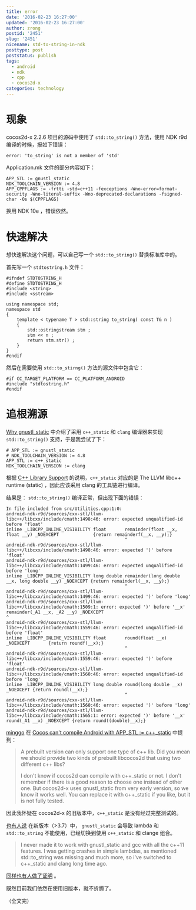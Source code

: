 ```yaml
---
title: error
date: '2016-02-23 16:27:00'
updated: '2016-02-23 16:27:00'
author: zrong
postid: '2451'
slug: '2451'
nicename: std-to-string-in-ndk
posttype: post
poststatus: publish
tags:
  - android
  - ndk
  - cpp
  - cocos2d-x
categories: technology
---
```


# 现象

cocos2d-x 2.2.6 项目的源码中使用了 `std::to_string()` 方法，使用 NDK r9d 编译的时候，报如下错误：

```
error: 'to_string' is not a member of 'std'
```

Application.mk 文件的部分内容如下：

```
APP_STL := gnustl_static
NDK_TOOLCHAIN_VERSION := 4.8
APP_CPPFLAGS := -frtti -std=c++11 -fexceptions -Wno-error=format-security -Wno-literal-suffix -Wno-deprecated-declarations -fsigned-char -Os $(CPPFLAGS)
```

换用 NDK 10e ，错误依然。

<!--more-->

# 快速解决

想快速解决这个问题，可以自己写一个 `std::to_string()` 替换标准库中的。

首先写一个 `stdtostring.h` 文件：

```
#ifndef STDTOSTRING_H
#define STDTOSTRING_H
#include <string>
#include <sstream>

using namespace std;
namespace std
{
    template < typename T > std::string to_string( const T& n )
    {
        std::ostringstream stm ;
        stm << n ;
        return stm.str() ;
    }
}
#endif
```

然后在需要使用 `std::to_stirng()` 方法的源文件中包含它：

```
#if CC_TARGET_PLATFORM == CC_PLATFORM_ANDROID
#include "stdtostring.h"
#endif
```

# 追根溯源

[Why gnustl_static][2] 中介绍了采用 `c++_static` 和 `clang` 编译器来实现 `std::to_string()` 支持，于是我尝试了下：

```
# APP_STL := gnustl_static
# NDK_TOOLCHAIN_VERSION := 4.8
APP_STL := c++_static
NDK_TOOLCHAIN_VERSION := clang
```

根据 [C++ Library Support][1] 的说明，`c++_static` 对应的是 The LLVM libc++ runtime (static) ，因此应该采用 clang 的工具链进行编译。

结果是： `std::to_string()` 编译正常，但出现下面的错误：

```
In file included from src/Utilities.cpp:1:0:
android-ndk-r9d/sources/cxx-stl/llvm-libc++/libcxx/include/cmath:1498:46: error: expected unqualified-id before 'float'
inline _LIBCPP_INLINE_VISIBILITY float       remainder(float __x, float __y) _NOEXCEPT             {return remainderf(__x, __y);}
                                             ^
android-ndk-r9d/sources/cxx-stl/llvm-libc++/libcxx/include/cmath:1498:46: error: expected ')' before 'float'
android-ndk-r9d/sources/cxx-stl/llvm-libc++/libcxx/include/cmath:1499:46: error: expected unqualified-id before 'long'
inline _LIBCPP_INLINE_VISIBILITY long double remainder(long double __x, long double __y) _NOEXCEPT {return remainderl(__x, __y);}
                                             ^
android-ndk-r9d/sources/cxx-stl/llvm-libc++/libcxx/include/cmath:1499:46: error: expected ')' before 'long'
android-ndk-r9d/sources/cxx-stl/llvm-libc++/libcxx/include/cmath:1509:1: error: expected ')' before '__x'
remainder(_A1 __x, _A2 __y) _NOEXCEPT
^
android-ndk-r9d/sources/cxx-stl/llvm-libc++/libcxx/include/cmath:1559:46: error: expected unqualified-id before 'float'
inline _LIBCPP_INLINE_VISIBILITY float       round(float __x) _NOEXCEPT       {return roundf(__x);}
                                             ^
android-ndk-r9d/sources/cxx-stl/llvm-libc++/libcxx/include/cmath:1559:46: error: expected ')' before 'float'
android-ndk-r9d/sources/cxx-stl/llvm-libc++/libcxx/include/cmath:1560:46: error: expected unqualified-id before 'long'
inline _LIBCPP_INLINE_VISIBILITY long double round(long double __x) _NOEXCEPT {return roundl(__x);}
                                             ^
android-ndk-r9d/sources/cxx-stl/llvm-libc++/libcxx/include/cmath:1560:46: error: expected ')' before 'long'
android-ndk-r9d/sources/cxx-stl/llvm-libc++/libcxx/include/cmath:1565:1: error: expected ')' before '__x'
round(_A1 __x) _NOEXCEPT {return round((double)__x);}
```

[minggo][3] 在 [Cocos can't compile Android with APP_STL := c++_static][4] 中提到：

> A prebuilt version can only support one type of c++ lib. Did you mean we should provide two kinds of prebuilt libcocos2d that using two different c++ libs?
> 
> I don't know if cocos2d can compile with c++_static or not. I don't remember if there is a good reason to choose one instead of other one. But cocos2d-x uses gnustl_static from very early version, so we know it works well. You can replace it with c++_static if you like, but it is not fully tested.

因此我怀疑在 cocos2d-x 的旧版本中，`c++_static` 是没有经过完整测试的。

[也有人说][6] 在新版本（>3.7）中， `gnustl_static` 会导致 lambda 和 `std::to_string` 不能使用，已经切换到使用 `c++_static` 和 clange 组合。

> I never made it to work with gnustl_static and gcc with all the c++11 features. I was getting crashes in simple lambdas, as mentioned std::to_string was missing and much more, so i've switched to c++_static and clang long time ago.

[同样也有人做了证明][5] 。

既然目前我们依然在使用旧版本，就不折腾了。

（全文完）

[1]: http://developer.android.com/intl/zh-cn/ndk/guides/cpp-support.html
[2]: http://discuss.cocos2d-x.org/t/why-gnustl-static/23780
[3]: https://github.com/minggo
[4]: https://github.com/cocos2d/cocos2d-x/issues/13644
[5]: http://discuss.cocos2d-x.org/t/why-gnustl-static/23780/18
[6]: http://discuss.cocos2d-x.org/t/why-gnustl-static/23780/12
